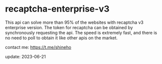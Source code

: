 # recaptcha-enterprise-v3
This api can solve more than 95% of the websites with recaptcha v3 enterprise version. The token for recaptcha can be obtained by synchronously requesting the api. The speed is extremely fast, and there is no need to poll to obtain it like other apis on the market.

contact me: https://t.me/shineho

update: 2023-06-21
